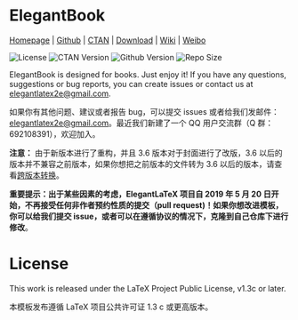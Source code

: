 <!-- Author : Dongsheng Deng & Liam Huang-->
<!-- Program Email: elegantlatex2e@gmail.com -->

# ElegantBook

[Homepage](https://elegantlatex.org/) | [Github](https://github.com/ElegantLaTeX/ElegantBook) | [CTAN](https://ctan.org/pkg/elegantbook) | [Download](https://github.com/ElegantLaTeX/ElegantBook/releases) | [Wiki](https://github.com/ElegantLaTeX/ElegantBook/wiki) | [Weibo](https://weibo.com/elegantlatex)

![License](https://img.shields.io/ctan/l/elegantbook.svg)
![CTAN Version](https://img.shields.io/ctan/v/elegantbook.svg)
![Github Version](https://img.shields.io/github/release/ElegantLaTeX/ElegantBook.svg)
![Repo Size](https://img.shields.io/github/repo-size/ElegantLaTeX/ElegantBook.svg)

ElegantBook is designed for books. Just enjoy it! If you have any questions, suggestions or bug reports, you can create issues or contact us at elegantlatex2e@gmail.com.

如果你有其他问题、建议或者报告 bug，可以提交 issues 或者给我们发邮件：elegantlatex2e@gmail.com。最近我们新建了一个 QQ 用户交流群（Q 群：692108391），欢迎加入。

**注意：** 由于新版本进行了重构，并且 3.6 版本对于封面进行了改版，3.6 以后的版本并不兼容之前版本，如果你想把之前版本的文件转为 3.6 以后的版本，请查看[跨版本转换](https://github.com/ElegantLaTeX/ElegantBook/wiki/convert)。

**重要提示：出于某些因素的考虑，ElegantLaTeX 项目自 2019 年 5 月 20 日开始，不再接受任何非作者预约性质的提交（pull request)！如果你想改进模板，你可以给我们提交 issue，或者可以在遵循协议的情况下，克隆到自己仓库下进行修改**。

# License

This work is released under the LaTeX Project Public License, v1.3c or later. 

本模板发布遵循 LaTeX 项目公共许可证 1.3 c 或更高版本。
